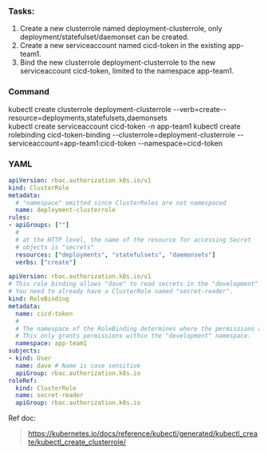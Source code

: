 ### Tasks:
1. Create a new clusterrole named deployment-clusterrole, only deployment/statefulset/daemonset can be created.
2. Create a new serviceaccount named cicd-token in the existing app-team1.
3. Bind the new clusterrole deployment-clusterrole to the new serviceaccount cicd-token, limited to the namespace app-team1.

### Command
kubectl create clusterrole deployment-clusterrole --verb=create--resource=deployments,statefulsets,daemonsets  
kubectl create serviceaccount cicd-token -n app-team1
kubectl create rolebinding cicd-token-binding --clusterrole=deployment-clusterrole --serviceaccount=app-team1:cicd-token --namespace=cicd-token

### YAML
```yaml
apiVersion: rbac.authorization.k8s.io/v1
kind: ClusterRole
metadata:
  # "namespace" omitted since ClusterRoles are not namespaced
  name: deployment-clusterrole
rules:
- apiGroups: [""]
  #
  # at the HTTP level, the name of the resource for accessing Secret
  # objects is "secrets"
  resources: ["deployments", "statefulsets", "daemonsets"]
  verbs: ["create"]
```

```yaml for reference
apiVersion: rbac.authorization.k8s.io/v1
# This role binding allows "dave" to read secrets in the "development" namespace.
# You need to already have a ClusterRole named "secret-reader".
kind: RoleBinding
metadata:
  name: cicd-token
  #
  # The namespace of the RoleBinding determines where the permissions are granted.
  # This only grants permissions within the "development" namespace.
  namespace: app-team1
subjects:
- kind: User
  name: dave # Name is case sensitive
  apiGroup: rbac.authorization.k8s.io
roleRef:
  kind: ClusterRole
  name: secret-reader
  apiGroup: rbac.authorization.k8s.io
```

Ref doc:
> https://kubernetes.io/docs/reference/kubectl/generated/kubectl_create/kubectl_create_clusterrole/

